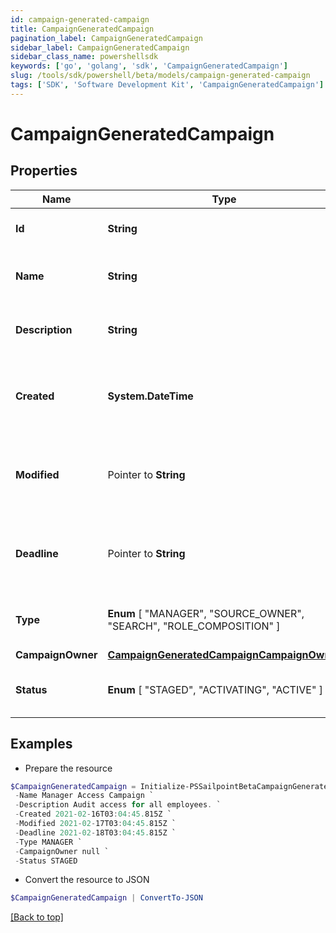 ```yaml
---
id: campaign-generated-campaign
title: CampaignGeneratedCampaign
pagination_label: CampaignGeneratedCampaign
sidebar_label: CampaignGeneratedCampaign
sidebar_class_name: powershellsdk
keywords: ['go', 'golang', 'sdk', 'CampaignGeneratedCampaign'] 
slug: /tools/sdk/powershell/beta/models/campaign-generated-campaign
tags: ['SDK', 'Software Development Kit', 'CampaignGeneratedCampaign']
---
```



# CampaignGeneratedCampaign

## Properties

Name | Type | Description | Notes
------------ | ------------- | ------------- | -------------
**Id** |  **String** | The unique ID of the campaign. | 
**Name** |  **String** | Human friendly name of the campaign. | 
**Description** |  **String** | Extended description of the campaign. | 
**Created** |  **System.DateTime** | The date and time the campaign was created. | 
**Modified** |  Pointer to **String** | The date and time the campaign was last modified. | [optional] 
**Deadline** |  Pointer to **String** | The date and time when the campaign must be finished by. | [optional] 
**Type** |   **Enum** [  "MANAGER",    "SOURCE_OWNER",    "SEARCH",    "ROLE_COMPOSITION" ] | The type of campaign that was generated. | 
**CampaignOwner** |  [**CampaignGeneratedCampaignCampaignOwner**](campaign-generated-campaign-campaign-owner) |  | 
**Status** |   **Enum** [  "STAGED",    "ACTIVATING",    "ACTIVE" ] | The current status of the campaign. | 

## Examples

- Prepare the resource
```powershell
$CampaignGeneratedCampaign = Initialize-PSSailpointBetaCampaignGeneratedCampaign  -Id 2c91808576f886190176f88cac5a0010 `
 -Name Manager Access Campaign `
 -Description Audit access for all employees. `
 -Created 2021-02-16T03:04:45.815Z `
 -Modified 2021-02-17T03:04:45.815Z `
 -Deadline 2021-02-18T03:04:45.815Z `
 -Type MANAGER `
 -CampaignOwner null `
 -Status STAGED
```

- Convert the resource to JSON
```powershell
$CampaignGeneratedCampaign | ConvertTo-JSON
```


[[Back to top]](#) 


